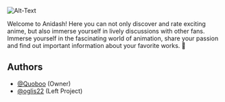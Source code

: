 ![Alt-Text](https://i.imgur.com/xJZRzZu.png)

Welcome to Anidash! Here you can not only discover and rate exciting 
anime, but also immerse yourself in lively discussions with other fans. 
Immerse yourself in the fascinating world of animation, share your 
passion and find out important information about your favorite works. 🌸

## Authors

- [@Quoboo](https://github.com/quoboo) (Owner)
- [@oglis22](https://github.com/oglis22) (Left Project)
